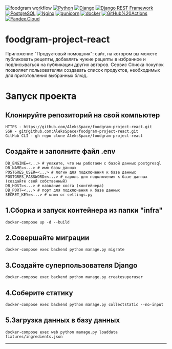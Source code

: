 ![foodgram workflow](https://github.com/DmitryTok/foodgram-project-react/actions/workflows/main.yml/badge.svg)
[![Python](https://img.shields.io/badge/-Python-464646?style=flat-square&logo=Python)](https://www.python.org/)
[![Django](https://img.shields.io/badge/-Django-464646?style=flat-square&logo=Django)](https://www.djangoproject.com/)
[![Django REST Framework](https://img.shields.io/badge/-Django%20REST%20Framework-464646?style=flat-square&logo=Django%20REST%20Framework)](https://www.django-rest-framework.org/)
[![PostgreSQL](https://img.shields.io/badge/-PostgreSQL-464646?style=flat-square&logo=PostgreSQL)](https://www.postgresql.org/)
[![Nginx](https://img.shields.io/badge/-NGINX-464646?style=flat-square&logo=NGINX)](https://nginx.org/ru/)
[![gunicorn](https://img.shields.io/badge/-gunicorn-464646?style=flat-square&logo=gunicorn)](https://gunicorn.org/)
[![docker](https://img.shields.io/badge/-Docker-464646?style=flat-square&logo=docker)](https://www.docker.com/)
[![GitHub%20Actions](https://img.shields.io/badge/-GitHub%20Actions-464646?style=flat-square&logo=GitHub%20actions)](https://github.com/features/actions)
[![Yandex.Cloud](https://img.shields.io/badge/-Yandex.Cloud-464646?style=flat-square&logo=Yandex.Cloud)](https://cloud.yandex.ru/)
# foodgram-project-react
Приложение "Продуктовый помощник": сайт, на котором вы можете публиковать рецепты, добавлять чужие рецепты в избранное и подписываться на публикации других авторов. Сервис Списка покупок позволяет пользователям создавать список продуктов, необходимых для приготовления выбранных блюд.

# Запуск проекта
## Клонируйте репозиторий на свой компьютер
```
HTTPS - https://github.com/AleksSpace/foodgram-project-react.git
SSH - git@github.com:AleksSpace/foodgram-project-react.git
GitHub CLI - gh repo clone AleksSpace/foodgram-project-react
```
## Создайте и заполните файл .env
```
DB_ENGINE=<...> # укажите, что мы работаем с базой данных postgresql
DB_NAME=<...> # имя базы данных
POSTGRES_USER=<...> # логин для подключения к базе данных
POSTGRES_PASSWORD=<...> # пароль для подключения к базе данных (создайте свой собственный)
DB_HOST=<...> # название хоста (контейнера)
DB_PORT=<...> # порт для подключения к базе данных
SECRET_KEY=<...> # ключ от settings.py
```
## 1.Сборка и запуск контейнера из папки "infra"
```
docker-compose up -d --build
```
## 2.Совершайте миграции
```
docker-compose exec backend python manage.py migrate
```
## 3.Создайте суперпользователя Django
```
docker-compose exec backend python manage.py createsuperuser
```
## 4.Соберите статику
```
docker-compose exec backend python manage.py collectstatic --no-input
```
## 5.Загрузка данных в базу данных
```
docker-compose exec web python manage.py loaddata fixtures/ingredients.json
```
***
